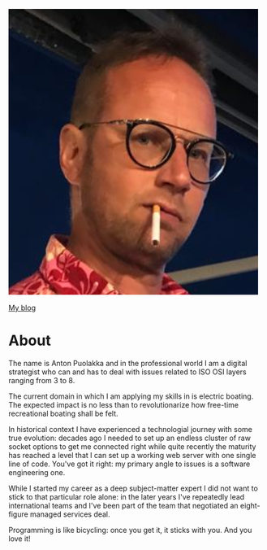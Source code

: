 
![my mice face][rumble]


[My blog](https://www.fi)

About
=====

The name is Anton Puolakka and in the professional world I am a digital strategist who can and has to deal with issues related to ISO OSI layers ranging from 3 to 8.

The current domain in which I am applying my skills in is electric boating. The expected impact is no less than to revolutionarize how free-time recreational boating shall be felt.

In historical context I have experienced a technologial journey with some true evolution: decades ago I needed to set up an endless cluster of raw socket options to get me connected right while quite recently the maturity has reached a level that I can set up a working web server with one single line of code. You've got it right: my primary angle to issues is a software engineering one.

While I started my career as a deep subject-matter expert I did not want to stick to that particular role alone: in the later years I've repeatedly lead international teams and I've been part of the team that negotiated an eight-figure managed services deal.

Programming is like bicycling: once you get it, it sticks with you. And you love it!

[rumble]: https://raw.githubusercontent.com/aaltomcc/cs-ej4101-fall-2019-028-starter/master/rumble.png "YOLO vs. smoking is bad for you"
